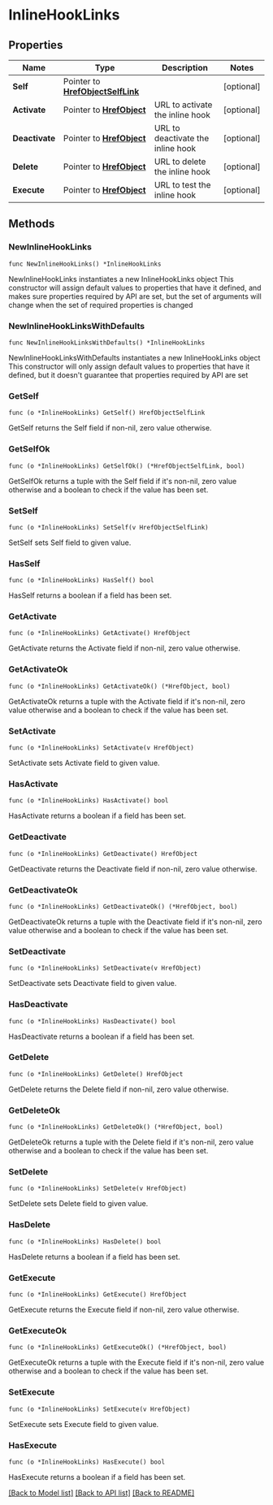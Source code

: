 # InlineHookLinks

## Properties

Name | Type | Description | Notes
------------ | ------------- | ------------- | -------------
**Self** | Pointer to [**HrefObjectSelfLink**](HrefObjectSelfLink.md) |  | [optional] 
**Activate** | Pointer to [**HrefObject**](HrefObject.md) | URL to activate the inline hook | [optional] 
**Deactivate** | Pointer to [**HrefObject**](HrefObject.md) | URL to deactivate the inline hook | [optional] 
**Delete** | Pointer to [**HrefObject**](HrefObject.md) | URL to delete the inline hook | [optional] 
**Execute** | Pointer to [**HrefObject**](HrefObject.md) | URL to test the inline hook | [optional] 

## Methods

### NewInlineHookLinks

`func NewInlineHookLinks() *InlineHookLinks`

NewInlineHookLinks instantiates a new InlineHookLinks object
This constructor will assign default values to properties that have it defined,
and makes sure properties required by API are set, but the set of arguments
will change when the set of required properties is changed

### NewInlineHookLinksWithDefaults

`func NewInlineHookLinksWithDefaults() *InlineHookLinks`

NewInlineHookLinksWithDefaults instantiates a new InlineHookLinks object
This constructor will only assign default values to properties that have it defined,
but it doesn't guarantee that properties required by API are set

### GetSelf

`func (o *InlineHookLinks) GetSelf() HrefObjectSelfLink`

GetSelf returns the Self field if non-nil, zero value otherwise.

### GetSelfOk

`func (o *InlineHookLinks) GetSelfOk() (*HrefObjectSelfLink, bool)`

GetSelfOk returns a tuple with the Self field if it's non-nil, zero value otherwise
and a boolean to check if the value has been set.

### SetSelf

`func (o *InlineHookLinks) SetSelf(v HrefObjectSelfLink)`

SetSelf sets Self field to given value.

### HasSelf

`func (o *InlineHookLinks) HasSelf() bool`

HasSelf returns a boolean if a field has been set.

### GetActivate

`func (o *InlineHookLinks) GetActivate() HrefObject`

GetActivate returns the Activate field if non-nil, zero value otherwise.

### GetActivateOk

`func (o *InlineHookLinks) GetActivateOk() (*HrefObject, bool)`

GetActivateOk returns a tuple with the Activate field if it's non-nil, zero value otherwise
and a boolean to check if the value has been set.

### SetActivate

`func (o *InlineHookLinks) SetActivate(v HrefObject)`

SetActivate sets Activate field to given value.

### HasActivate

`func (o *InlineHookLinks) HasActivate() bool`

HasActivate returns a boolean if a field has been set.

### GetDeactivate

`func (o *InlineHookLinks) GetDeactivate() HrefObject`

GetDeactivate returns the Deactivate field if non-nil, zero value otherwise.

### GetDeactivateOk

`func (o *InlineHookLinks) GetDeactivateOk() (*HrefObject, bool)`

GetDeactivateOk returns a tuple with the Deactivate field if it's non-nil, zero value otherwise
and a boolean to check if the value has been set.

### SetDeactivate

`func (o *InlineHookLinks) SetDeactivate(v HrefObject)`

SetDeactivate sets Deactivate field to given value.

### HasDeactivate

`func (o *InlineHookLinks) HasDeactivate() bool`

HasDeactivate returns a boolean if a field has been set.

### GetDelete

`func (o *InlineHookLinks) GetDelete() HrefObject`

GetDelete returns the Delete field if non-nil, zero value otherwise.

### GetDeleteOk

`func (o *InlineHookLinks) GetDeleteOk() (*HrefObject, bool)`

GetDeleteOk returns a tuple with the Delete field if it's non-nil, zero value otherwise
and a boolean to check if the value has been set.

### SetDelete

`func (o *InlineHookLinks) SetDelete(v HrefObject)`

SetDelete sets Delete field to given value.

### HasDelete

`func (o *InlineHookLinks) HasDelete() bool`

HasDelete returns a boolean if a field has been set.

### GetExecute

`func (o *InlineHookLinks) GetExecute() HrefObject`

GetExecute returns the Execute field if non-nil, zero value otherwise.

### GetExecuteOk

`func (o *InlineHookLinks) GetExecuteOk() (*HrefObject, bool)`

GetExecuteOk returns a tuple with the Execute field if it's non-nil, zero value otherwise
and a boolean to check if the value has been set.

### SetExecute

`func (o *InlineHookLinks) SetExecute(v HrefObject)`

SetExecute sets Execute field to given value.

### HasExecute

`func (o *InlineHookLinks) HasExecute() bool`

HasExecute returns a boolean if a field has been set.


[[Back to Model list]](../README.md#documentation-for-models) [[Back to API list]](../README.md#documentation-for-api-endpoints) [[Back to README]](../README.md)


